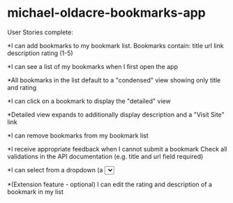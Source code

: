 # michael-oldacre-bookmarks-app

User Stories complete:

*I can add bookmarks to my bookmark list.
Bookmarks contain:
title
url link
description
rating (1-5)

*I can see a list of my bookmarks when I first open the app

*All bookmarks in the list default to a "condensed" view showing only title and rating

*I can click on a bookmark to display the "detailed" view

*Detailed view expands to additionally display description and a "Visit Site" link

*I can remove bookmarks from my bookmark list

*I receive appropriate feedback when I cannot submit a bookmark
Check all validations in the API documentation (e.g. title and url field required)

*I can select from a dropdown (a <select> element) a "minimum rating" to filter the list by all bookmarks rated at or above the chosen selection

*(Extension feature - optional) I can edit the rating and description of a bookmark in my list
